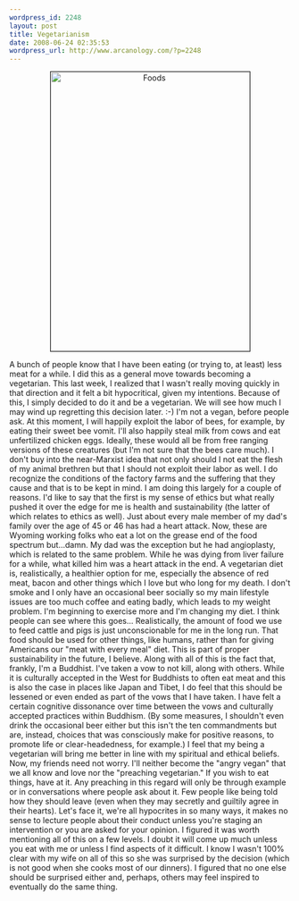 ```yaml
--- 
wordpress_id: 2248
layout: post
title: Vegetarianism
date: 2008-06-24 02:35:53
wordpress_url: http://www.arcanology.com/?p=2248
---
```

<p align="center">
                                                                                                                                                                                                                                                                                                                                                                                                                                                                                                                                                                                                                                                                                                                                                                                                                                                                                                        <a href="http://www.flickr.com/photos/albill/2607295312/" title="Foods by albill, on Flickr"><img src="http://farm4.static.flickr.com/3015/2607295312_a1a2062459.jpg" border="1" width="357" height="500" alt="Foods" /></a>
                                                                                                                                                                                                                                                                                                                                                                                                                                                                                                                                                                                                                                                                                                                                                                                                                                                                                                      </p> A bunch of people know that I have been eating (or trying to, at least) less meat for a while. I did this as a general move towards becoming a vegetarian. This last week, I realized that I wasn't really moving quickly in that direction and it felt a bit hypocritical, given my intentions. Because of this, I simply decided to do it and be a vegetarian. We will see how much I may wind up regretting this decision later. :-) I'm not a vegan, before people ask. At this moment, I will happily exploit the labor of bees, for example, by eating their sweet bee vomit. I'll also happily steal milk from cows and eat unfertilized chicken eggs. Ideally, these would all be from free ranging versions of these creatures (but I'm not sure that the bees care much). I don't buy into the near-Marxist idea that not only should I not eat the flesh of my animal brethren but that I should not exploit their labor as well. I do recognize the conditions of the factory farms and the suffering that they cause and that is to be kept in mind. I am doing this largely for a couple of reasons. I'd like to say that the first is my sense of ethics but what really pushed it over the edge for me is health and sustainability (the latter of which relates to ethics as well). Just about every male member of my dad's family over the age of 45 or 46 has had a heart attack. Now, these are Wyoming working folks who eat a lot on the grease end of the food spectrum but...damn. My dad was the exception but he had angioplasty, which is related to the same problem. While he was dying from liver failure for a while, what killed him was a heart attack in the end. A vegetarian diet is, realistically, a healthier option for me, especially the absence of red meat, bacon and other things which I love but who long for my death. I don't smoke and I only have an occasional beer socially so my main lifestyle issues are too much coffee and eating badly, which leads to my weight problem. I'm beginning to exercise more and I'm changing my diet. I think people can see where this goes... Realistically, the amount of food we use to feed cattle and pigs is just unconscionable for me in the long run. That food should be used for other things, like humans, rather than for giving Americans our "meat with every meal" diet. This is part of proper sustainability in the future, I believe. Along with all of this is the fact that, frankly, I'm a Buddhist. I've taken a vow to not kill, along with others. While it is culturally accepted in the West for Buddhists to often eat meat and this is also the case in places like Japan and Tibet, I do feel that this should be lessened or even ended as part of the vows that I have taken. I have felt a certain cognitive dissonance over time between the vows and culturally accepted practices within Buddhism. (By some measures, I shouldn't even drink the occasional beer either but this isn't the ten commandments but are, instead, choices that was consciously make for positive reasons, to promote life or clear-headedness, for example.) I feel that my being a vegetarian will bring me better in line with my spiritual and ethical beliefs. Now, my friends need not worry. I'll neither become the "angry vegan" that we all know and love nor the "preaching vegetarian." If you wish to eat things, have at it. Any preaching in this regard will only be through example or in conversations where people ask about it. Few people like being told how they should leave (even when they may secretly and guiltily agree in their hearts). Let's face it, we're all hypocrites in so many ways, it makes no sense to lecture people about their conduct unless you're staging an intervention or you are asked for your opinion. I figured it was worth mentioning all of this on a few levels. I doubt it will come up much unless you eat with me or unless I find aspects of it difficult. I know I wasn't 100% clear with my wife on all of this so she was surprised by the decision (which is not good when she cooks most of our dinners). I figured that no one else should be surprised either and, perhaps, others may feel inspired to eventually do the same thing.